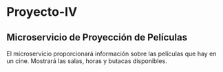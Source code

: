 # Proyecto-IV

## Microservicio de Proyección de Películas

El microservicio proporcionará información sobre las películas que hay en un cine. Mostrará las salas, horas y butacas disponibles.
